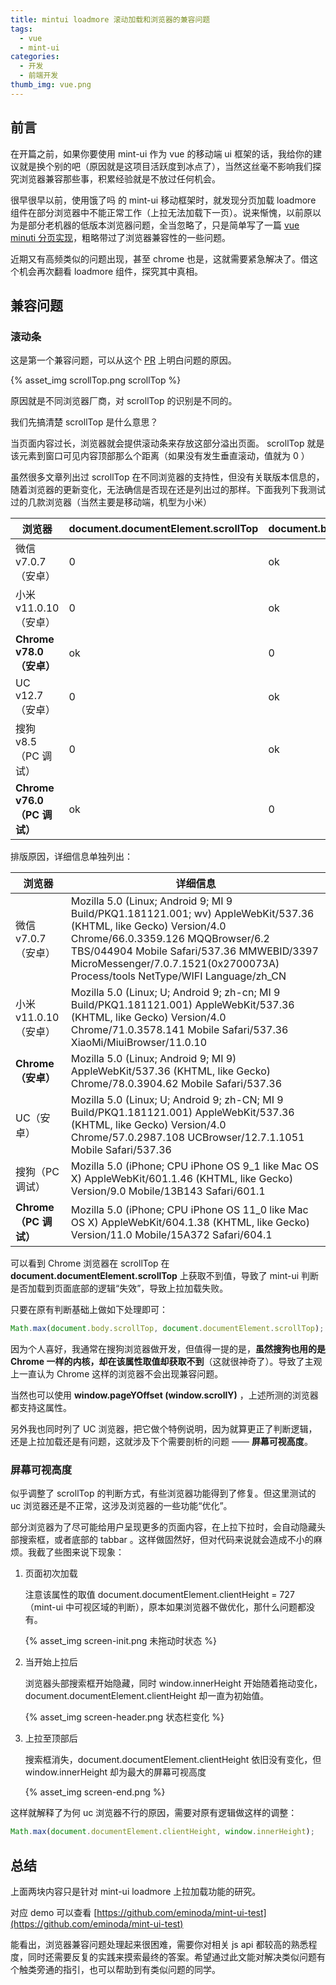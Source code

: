 ```yaml
---
title: mintui loadmore 滚动加载和浏览器的兼容问题
tags:
  - vue
  - mint-ui
categories:
  - 开发
  - 前端开发
thumb_img: vue.png
---
```


## 前言

在开篇之前，如果你要使用 mint-ui 作为 vue 的移动端 ui 框架的话，我给你的建议就是换个别的吧（原因就是这项目活跃度到冰点了），当然这丝毫不影响我们探究浏览器兼容那些事，积累经验就是不放过任何机会。

很早很早以前，使用饿了吗 的 mint-ui 移动框架时，就发现分页加载 loadmore 组件在部分浏览器中不能正常工作（上拉无法加载下一页）。说来惭愧，以前原以为是部分老机器的低版本浏览器问题，全当忽略了，只是简单写了一篇 [vue minuti 分页实现](https://eminoda.github.io/2018/09/04/vue-mintui-page/)，粗略带过了浏览器兼容性的一些问题。

近期又有高频类似的问题出现，甚至 chrome 也是，这就需要紧急解决了。借这个机会再次翻看 loadmore 组件，探究其中真相。

## 兼容问题

### 滚动条

这是第一个兼容问题，可以从这个 [PR](https://github.com/ElemeFE/mint-ui/commit/e7e6f0b1acc766e009dfa670e8a2adc091dc2a68) 上明白问题的原因。

{% asset_img scrollTop.png scrollTop %}

原因就是不同浏览器厂商，对 scrollTop 的识别是不同的。

我们先搞清楚 scrollTop 是什么意思？

当页面内容过长，浏览器就会提供滚动条来存放这部分溢出页面。 scrollTop 就是该元素到窗口可见内容顶部那么个距离（如果没有发生垂直滚动，值就为 0 ）

虽然很多文章列出过 scrollTop 在不同浏览器的支持性，但没有关联版本信息的，随着浏览器的更新变化，无法确信是否现在还是列出过的那样。下面我列下我测试过的几款浏览器（当然主要是移动端，机型为小米）

| 浏览器                      | document.documentElement.scrollTop | document.body.scrollTop |
| --------------------------- | ---------------------------------- | ----------------------- |
| 微信 v7.0.7 （安卓）        | 0                                  | ok                      |
| 小米 v11.0.10（安卓）       | 0                                  | ok                      |
| **Chrome v78.0（安卓）**    | ok                                 | 0                       |
| UC v12.7（安卓）            | 0                                  | ok                      |
| 搜狗 v8.5（PC 调试）        | 0                                  | ok                      |
| **Chrome v76.0（PC 调试）** | ok                                 | 0                       |

排版原因，详细信息单独列出：

| 浏览器                | 详细信息                                                                                                                                                                                                                                                                           |
| --------------------- | ---------------------------------------------------------------------------------------------------------------------------------------------------------------------------------------------------------------------------------------------------------------------------------- |
| 微信 v7.0.7 （安卓）  | Mozilla 5.0 (Linux; Android 9; MI 9 Build/PKQ1.181121.001; wv) AppleWebKit/537.36 (KHTML, like Gecko) Version/4.0 Chrome/66.0.3359.126 MQQBrowser/6.2 TBS/044904 Mobile Safari/537.36 MMWEBID/3397 MicroMessenger/7.0.7.1521(0x2700073A) Process/tools NetType/WIFI Language/zh_CN |
| 小米 v11.0.10（安卓） | Mozilla 5.0 (Linux; U; Android 9; zh-cn; MI 9 Build/PKQ1.181121.001) AppleWebKit/537.36 (KHTML, like Gecko) Version/4.0 Chrome/71.0.3578.141 Mobile Safari/537.36 XiaoMi/MiuiBrowser/11.0.10                                                                                       |
| **Chrome（安卓）**    | Mozilla 5.0 (Linux; Android 9; MI 9) AppleWebKit/537.36 (KHTML, like Gecko) Chrome/78.0.3904.62 Mobile Safari/537.36                                                                                                                                                               |
| UC（安卓）            | Mozilla 5.0 (Linux; U; Android 9; zh-CN; MI 9 Build/PKQ1.181121.001) AppleWebKit/537.36 (KHTML, like Gecko) Version/4.0 Chrome/57.0.2987.108 UCBrowser/12.7.1.1051 Mobile Safari/537.36                                                                                            |
| 搜狗（PC 调试）       | Mozilla 5.0 (iPhone; CPU iPhone OS 9_1 like Mac OS X) AppleWebKit/601.1.46 (KHTML, like Gecko) Version/9.0 Mobile/13B143 Safari/601.1                                                                                                                                              |
| **Chrome（PC 调试）** | Mozilla 5.0 (iPhone; CPU iPhone OS 11_0 like Mac OS X) AppleWebKit/604.1.38 (KHTML, like Gecko) Version/11.0 Mobile/15A372 Safari/604.1                                                                                                                                            |

可以看到 Chrome 浏览器在 scrollTop 在 **document.documentElement.scrollTop** 上获取不到值，导致了 mint-ui 判断是否加载到页面底部的逻辑“失效”，导致上拉加载失败。

只要在原有判断基础上做如下处理即可：

```js
Math.max(document.body.scrollTop, document.documentElement.scrollTop);
```

因为个人喜好，我通常在搜狗浏览器做开发，但值得一提的是，**虽然搜狗也用的是 Chrome 一样的内核，却在该属性取值却获取不到**（这就很神奇了）。导致了主观上一直认为 Chrome 这样的浏览器不会出现兼容问题。

当然也可以使用 **window.pageYOffset (window.scrollY)** ，上述所测的浏览器都支持这属性。

另外我也同时列了 UC 浏览器，把它做个特例说明，因为就算更正了判断逻辑，还是上拉加载还是有问题，这就涉及下个需要剖析的问题 —— **屏幕可视高度**。

### 屏幕可视高度

似乎调整了 scrollTop 的判断方式，有些浏览器功能得到了修复。但这里测试的 uc 浏览器还是不正常，这涉及浏览器的一些功能“优化”。

部分浏览器为了尽可能给用户呈现更多的页面内容，在上拉下拉时，会自动隐藏头部搜索框，或者底部的 tabbar 。这样做固然好，但对代码来说就会造成不小的麻烦。我截了些图来说下现象：

1. 页面初次加载

   注意该属性的取值 document.documentElement.clientHeight = 727 （mint-ui 中可视区域的判断），原本如果浏览器不做优化，那什么问题都没有。

   {% asset_img screen-init.png 未拖动时状态 %}

2. 当开始上拉后

   浏览器头部搜索框开始隐藏，同时 window.innerHeight 开始随着拖动变化，document.documentElement.clientHeight 却一直为初始值。

   {% asset_img screen-header.png 状态栏变化 %}

3. 上拉至顶部后

   搜索框消失，document.documentElement.clientHeight 依旧没有变化，但 window.innerHeight 却为最大的屏幕可视高度

   {% asset_img screen-end.png %}

这样就解释了为何 uc 浏览器不行的原因，需要对原有逻辑做这样的调整：

```js
Math.max(document.documentElement.clientHeight, window.innerHeight);
```

## 总结

上面两块内容只是针对 mint-ui loadmore 上拉加载功能的研究。

对应 demo 可以查看 [https://github.com/eminoda/mint-ui-test](https://github.com/eminoda/mint-ui-test)

能看出，浏览器兼容问题处理起来很困难，需要你对相关 js api 都较高的熟悉程度，同时还需要反复的实践来摸索最终的答案。希望通过此文能对解决类似问题有个触类旁通的指引，也可以帮助到有类似问题的同学。
